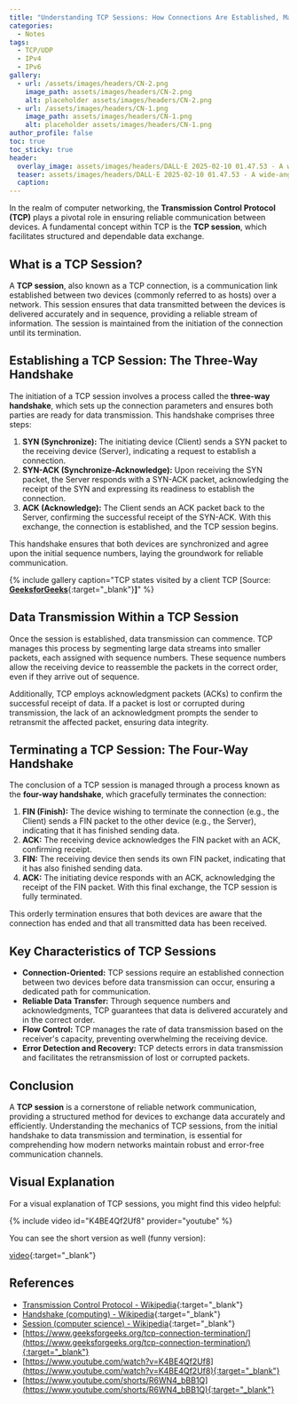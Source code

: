 ```yaml
---
title: "Understanding TCP Sessions: How Connections Are Established, Maintained, and Terminated"
categories:
  - Notes
tags:
  - TCP/UDP
  - IPv4
  - IPv6
gallery:
  - url: /assets/images/headers/CN-2.png
    image_path: assets/images/headers/CN-2.png
    alt: placeholder assets/images/headers/CN-2.png
  - url: /assets/images/headers/CN-1.png
    image_path: assets/images/headers/CN-1.png
    alt: placeholder assets/images/headers/CN-1.png
author_profile: false
toc: true
toc_sticky: true
header:
  overlay_image: assets/images/headers/DALL·E 2025-02-10 01.47.53 - A wide-angle realistic illustration of two hands shaking in a professional handshake. The handshake symbolizes agreement, connection, and trust. The b.webp
  teaser: assets/images/headers/DALL·E 2025-02-10 01.47.53 - A wide-angle realistic illustration of two hands shaking in a professional handshake. The handshake symbolizes agreement, connection, and trust. The b.webp
  caption: 
---
```


In the realm of computer networking, the **Transmission Control Protocol (TCP)** plays a pivotal role in ensuring reliable communication between devices. A fundamental concept within TCP is the **TCP session**, which facilitates structured and dependable data exchange.


## What is a TCP Session?


A **TCP session**, also known as a TCP connection, is a communication link established between two devices (commonly referred to as hosts) over a network. This session ensures that data transmitted between the devices is delivered accurately and in sequence, providing a reliable stream of information. The session is maintained from the initiation of the connection until its termination.


## Establishing a TCP Session: The Three-Way Handshake


The initiation of a TCP session involves a process called the **three-way handshake**, which sets up the connection parameters and ensures both parties are ready for data transmission. This handshake comprises three steps:

1. **SYN (Synchronize):** The initiating device (Client) sends a SYN packet to the receiving device (Server), indicating a request to establish a connection.
2. **SYN-ACK (Synchronize-Acknowledge):** Upon receiving the SYN packet, the Server responds with a SYN-ACK packet, acknowledging the receipt of the SYN and expressing its readiness to establish the connection.
3. **ACK (Acknowledge):** The Client sends an ACK packet back to the Server, confirming the successful receipt of the SYN-ACK. With this exchange, the connection is established, and the TCP session begins.

This handshake ensures that both devices are synchronized and agree upon the initial sequence numbers, laying the groundwork for reliable communication.


{% include gallery caption="TCP states visited by a client TCP [Source: [**GeeksforGeeks**](https://www.geeksforgeeks.org/tcp-connection-termination/){:target="_blank"}**]**" %}


## Data Transmission Within a TCP Session


Once the session is established, data transmission can commence. TCP manages this process by segmenting large data streams into smaller packets, each assigned with sequence numbers. These sequence numbers allow the receiving device to reassemble the packets in the correct order, even if they arrive out of sequence.


Additionally, TCP employs acknowledgment packets (ACKs) to confirm the successful receipt of data. If a packet is lost or corrupted during transmission, the lack of an acknowledgment prompts the sender to retransmit the affected packet, ensuring data integrity.


## Terminating a TCP Session: The Four-Way Handshake


The conclusion of a TCP session is managed through a process known as the **four-way handshake**, which gracefully terminates the connection:

1. **FIN (Finish):** The device wishing to terminate the connection (e.g., the Client) sends a FIN packet to the other device (e.g., the Server), indicating that it has finished sending data.
2. **ACK:** The receiving device acknowledges the FIN packet with an ACK, confirming receipt.
3. **FIN:** The receiving device then sends its own FIN packet, indicating that it has also finished sending data.
4. **ACK:** The initiating device responds with an ACK, acknowledging the receipt of the FIN packet. With this final exchange, the TCP session is fully terminated.

This orderly termination ensures that both devices are aware that the connection has ended and that all transmitted data has been received.


## Key Characteristics of TCP Sessions

- **Connection-Oriented:** TCP sessions require an established connection between two devices before data transmission can occur, ensuring a dedicated path for communication.
- **Reliable Data Transfer:** Through sequence numbers and acknowledgments, TCP guarantees that data is delivered accurately and in the correct order.
- **Flow Control:** TCP manages the rate of data transmission based on the receiver's capacity, preventing overwhelming the receiving device.
- **Error Detection and Recovery:** TCP detects errors in data transmission and facilitates the retransmission of lost or corrupted packets.

## Conclusion


A **TCP session** is a cornerstone of reliable network communication, providing a structured method for devices to exchange data accurately and efficiently. Understanding the mechanics of TCP sessions, from the initial handshake to data transmission and termination, is essential for comprehending how modern networks maintain robust and error-free communication channels.


## Visual Explanation


For a visual explanation of TCP sessions, you might find this video helpful:


{% include video id="K4BE4Qf2Uf8" provider="youtube" %}


You can see the short version as well (funny version):


[video](https://www.youtube.com/shorts/R6WN4_bBB1Q){:target="_blank"}


## References

- [Transmission Control Protocol - Wikipedia](https://en.wikipedia.org/wiki/Transmission_Control_Protocol){:target="_blank"}
- [Handshake (computing) - Wikipedia](https://en.wikipedia.org/wiki/Handshake_%28computing%29){:target="_blank"}
- [Session (computer science) - Wikipedia](https://en.wikipedia.org/wiki/Session_%28computer_science%29){:target="_blank"}
- [https://www.geeksforgeeks.org/tcp-connection-termination/](https://www.geeksforgeeks.org/tcp-connection-termination/){:target="_blank"}
- [https://www.youtube.com/watch?v=K4BE4Qf2Uf8](https://www.youtube.com/watch?v=K4BE4Qf2Uf8){:target="_blank"}
- [https://www.youtube.com/shorts/R6WN4_bBB1Q](https://www.youtube.com/shorts/R6WN4_bBB1Q){:target="_blank"}
